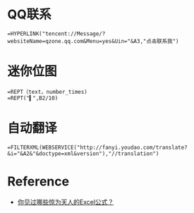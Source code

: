 # QQ联系
```excel
=HYPERLINK("tencent://Message/?websiteName=qzone.qq.com&Menu=yes&Uin="&A3,"点击联系我")
```

# 迷你位图
```excel
=REPT（text，number_times)
=REPT("▍",B2/10)
```

# 自动翻译
```excel
=FILTERXML(WEBSERVICE("http://fanyi.youdao.com/translate?&i="&A2&"&doctype=xml&version"),"//translation")
```

# Reference
- [你见过哪些惊为天人的Excel公式？](https://www.toutiao.com/i6535451547000635907/)